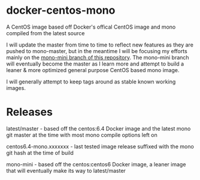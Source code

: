 docker-centos-mono
==================

A CentOS image based off Docker's offical CentOS image and mono compiled from the latest source

I will update the master from time to time to reflect new features as they are pushed to mono-master, but in the meantime I will be focusing my efforts mainly on the [mono-mini branch of this repository](https://github.com/shaunol/docker-centos-mono/tree/mono-mini). The mono-mini branch will eventually become the master as I learn more and attempt to build a leaner & more optimized general purpose CentOS based mono image.

I will generally attempt to keep tags around as stable known working images.

Releases
==================

latest/master - based off the centos:6.4 Docker image and the latest mono git master at the time with most mono compile options left on

centos6.4-mono.xxxxxxx - last tested image release suffixed with the mono git hash at the time of build

mono-mini - based off the centos:centos6 Docker image, a leaner image that will eventually make its way to latest/master
